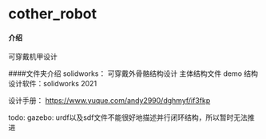 # cother_robot


#### 介绍
可穿戴机甲设计

####文件夹介绍
solidworks：      可穿戴外骨骼结构设计
主体结构文件  demo
结构设计软件：solidworks 2021


设计手册：
https://www.yuque.com/andy2990/dghmyf/if3fkp

todo:
gazebo:           urdf以及sdf文件不能很好地描述并行闭环结构，所以暂时无法推进

